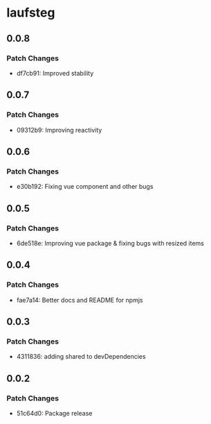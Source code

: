 # laufsteg

## 0.0.8

### Patch Changes

- df7cb91: Improved stability

## 0.0.7

### Patch Changes

- 09312b9: Improving reactivity

## 0.0.6

### Patch Changes

- e30b192: Fixing vue component and other bugs

## 0.0.5

### Patch Changes

- 6de518e: Improving vue package & fixing bugs with resized items

## 0.0.4

### Patch Changes

- fae7a14: Better docs and README for npmjs

## 0.0.3

### Patch Changes

- 4311836: adding shared to devDependencies

## 0.0.2

### Patch Changes

- 51c64d0: Package release
